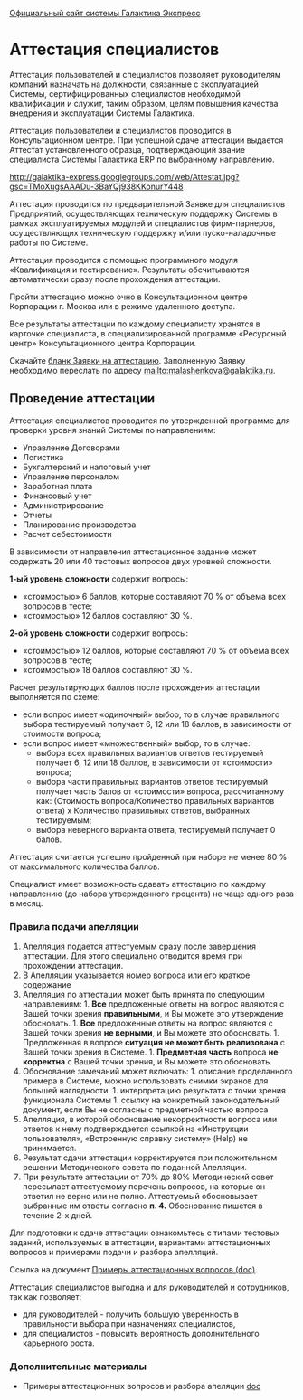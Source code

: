 [Официальный сайт системы Галактика Экспресс](http://galaktika-express.ru/)

# Аттестация специалистов #

Аттестация пользователей и специалистов позволяет руководителям компаний назначать на должности, связанные с эксплуатацией Системы, сертифицированных специалистов необходимой квалификации и служит, таким образом, целям повышения качества внедрения и эксплуатации Системы Галактика.

Аттестация пользователей и специалистов  проводится в Консультационном центре.  При успешной сдаче аттестации  выдается Аттестат установленного образца, подтверждающий звание специалиста Системы Галактика ERP по выбранному направлению.

http://galaktika-express.googlegroups.com/web/Attestat.jpg?gsc=TMoXugsAAADu-3BaYQj938KKonurY448

Аттестация проводится по предварительной Заявке для специалистов Предприятий, осуществляющих техническую поддержку Системы в рамках эксплуатируемых модулей и специалистов фирм-парнеров, осуществляющих техническую поддержку и/или пуско-наладочные работы по Системе.

Аттестация проводится с помощью программного модуля  «Квалификация и тестирование». Результаты обсчитываются автоматически сразу после прохождения аттестации.

Пройти аттестацию можно очно в Консультационном центре Корпорации г. Москва или в режиме удаленного доступа.

Все  результаты аттестации по каждому специалисту хранятся в карточке специалиста, в специализированной программе «Ресурсный центр» Консультационного центра Корпорации.

Скачайте [бланк Заявки на аттестацию](http://code.google.com/p/galaktika-express/downloads/detail?name=Blank%20zajavki%20na%20attestaciju.doc&can=2&q=#makechanges). Заполненную Заявку необходимо переслать по адресу [mailto:malashenkova@galaktika.ru](mailto:malashenkova@galaktika.ru).

## Проведение аттестации ##

Аттестация специалистов проводится по утвержденной программе для проверки уровня знаний Системы по направлениям:

  * Управление Договорами
  * Логистика
  * Бухгалтерский и налоговый учет
  * Управление персоналом
  * Заработная плата
  * Финансовый учет
  * Администрирование
  * Отчеты
  * Планирование производства
  * Расчет себестоимости


В зависимости от направления аттестационное задание может содержать 20 или 40 тестовых вопросов двух уровней сложности.

**1-ый уровень сложности** содержит вопросы:

  * «стоимостью» 6 баллов, которые составляют 70 % от объема всех вопросов в тесте;
  * «стоимостью» 12 баллов составляют 30 %.

**2-ой уровень сложности** содержит вопросы:

  * «стоимостью» 12 баллов, которые составляют 70 % от объема всех вопросов в тесте;
  * «стоимостью» 18 баллов составляют 30 %.


Расчет результирующих баллов после прохождения аттестации выполняется по схеме:
  * если вопрос имеет «одиночный» выбор, то в случае правильного выбора тестируемый получает 6, 12 или 18 баллов, в зависимости от стоимости вопроса;
  * если вопрос имеет «множественный» выбор, то в случае:
    * выбора всех правильных вариантов ответов тестируемый получает 6, 12 или 18 баллов, в зависимости от «стоимости» вопроса;
    * выбора части правильных вариантов ответов тестируемый получает часть балов от «стоимости» вопроса, рассчитанному как: (Стоимость вопроса/Количество правильных вариантов ответа) х Количество правильных ответов, выбранных тестируемым;
    * выбора неверного варианта ответа, тестируемый получает 0 балов.

Аттестация считается успешно пройденной при наборе не менее 80 % от максимального количества баллов.

Специалист имеет возможность сдавать аттестацию по каждому направлению (до набора утвержденного процента) не чаще одного раза в месяц.

### Правила подачи апелляции ###
  1. Апелляция подается аттестуемым сразу после завершения аттестации. Для этого специально отводится время при прохождении аттестации.
  1. В Апелляции указывается номер вопроса или его краткое содержание
  1. Апелляция по аттестации может быть принята по следующим направлениям:
    1. **Все** предложенные ответы на вопрос являются с Вашей точки зрения **правильными**, и Вы можете это утверждение обосновать.
    1. **Все** предложенные ответы на вопрос являются с Вашей точки зрения **не верными**, и Вы можете это обосновать.
    1. Предложенная в вопросе **ситуация не может быть реализована** с Вашей точки зрения в Системе.
    1. **Предметная часть** вопроса **не корректна** с Вашей точки зрения, и Вы можете это обосновать.
  1. Обоснование замечаний может включать:
    1. описание проделанного примера в Системе, можно использовать снимки экранов для большей наглядности.
    1. интерпретацию результата с точки зрения функционала Системы
    1. ссылку на конкретный законодательный документ, если Вы не согласны с предметной частью вопроса
  1. Апелляция, в которой обоснование некорректности вопроса или ответов к нему подтверждается ссылкой на «Инструкции пользователя», «Встроенную справку систему» (Help) не принимается.
  1. Результат сдачи аттестации корректируется при положительном решении Методического совета по поданной Апелляции.
  1. При результате аттестации от 70% до 80% Методический совет пересылает аттестуемому перечень вопросов, на которые он ответил не верно или не полно.  Аттестуемый обосновывает выбранные им ответы согласно **п. 4.** Обоснование пишется в течение 2-х дней.


Для подготовки к сдаче аттестации ознакомьтесь с типами тестовых заданий, используемых в  аттестации, вариантами аттестационных вопросов и примерами подачи и разбора апелляций.

Ссылка на документ [Примеры аттестационных вопросов (doc)](http://code.google.com/p/galaktika-express/downloads/detail?name=Primery%20attestacionnyh%20voprosov.doc&can=2&q=#makechanges).

Аттестация специалистов выгодна и для руководителей и сотрудников, так как позволяет:

  * для руководителей - получить большую уверенность в правильности выбора при назначениях специалистов,
  * для специалистов - повысить вероятность дополнительного карьерного роста.

### Дополнительные материалы ###

  * Примеры аттестационных вопросов и разбора апеляции [doc](http://code.google.com/p/galaktika-express/downloads/detail?name=Primery%20attestacionnyh%20voprosov.doc&can=2&q=#makechanges)